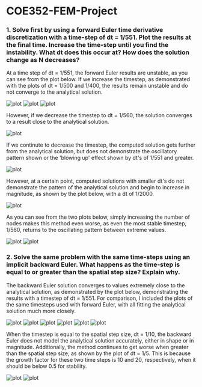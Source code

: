 # COE352-FEM-Project

### 1. Solve first by using a forward Euler time derivative discretization with a time-step of dt = 1/551. Plot the results at the final time. Increase the time-step until you find the instability. What dt does this occur at? How does the solution change as N decreases?

At a time step of dt = 1/551, the forward Euler results are unstable, as you can see from the plot below. If we increase the timestep, as demonstrated with the plots of dt = 1/500 and 1/400, the results remain unstable and do not converge to the analytical solution.

![plot](./plots/Forward551.png)
![plot](./plots/Forward500.png)
![plot](./plots/Forward400.png)

However, if we decrease the timestep to dt = 1/560, the solution converges to a result close to the analytical solution.

![plot](./plots/Forward560.png)

If we continute to decrease the timestep, the computed solution gets further from the analytical solution, but does not demonstrate the oscillatory pattern shown or the 'blowing up' effect shown by dt's of 1/551 and greater. 

![plot](./plots/Forward1000.png)

However, at a certain point, computed solutions with smaller dt's do not demonstrate the pattern of the analytical solution and begin to increase in magnitude, as shown by the plot below, with a dt of 1/2000.

![plot](./plots/Forward2000.png)

As you can see from the two plots below, simply increasing the number of nodes makes this method even worse, as even the most stable timestep, 1/560, returns to the oscillating pattern between extreme values.

![plot](./plots/Forward560.png)
![plot](./plots/Forward560increasednodes.png)


### 2. Solve the same problem with the same time-steps using an implicit backward Euler.­  What happens as the time-step is equal to or greater than the spatial step size?  Explain why.

The backward Euler solution converges to values extremely close to the analytical solution, as demonstrated by the plot below, demonstrating the results with a timestep of dt = 1/551. For comparison, I included the plots of the same timesteps used with forward Euler, with all fitting the analytical solution much more closely.

![plot](./plots/Backward551.png)
![plot](./plots/Backward500.png)
![plot](./plots/Backward400.png)
![plot](./plots/Backward560.png)
![plot](./plots/Backward1000.png)
![plot](./plots/Backward2000.png)

When the timestep is equal to the spatial step size, dt = 1/10, the backward Euler does not model the analytical solution accurately, either in shape or in magnitude. Additionally, the method continues to get worse when greater than the spatial step size, as shown by the plot of dt = 1/5. This is because the growth factor for these two time steps is 10 and 20, respectively, when it should be below 0.5 for stability.

![plot](./plots/Backward10.png)
![plot](./plots/Backward5.png)